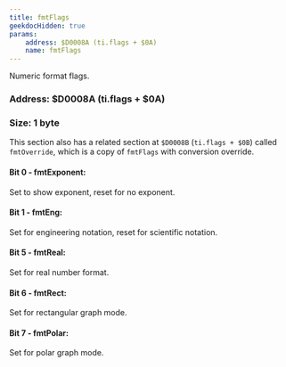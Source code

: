 ```yaml
---
title: fmtFlags
geekdocHidden: true
params:
    address: $D0008A (ti.flags + $0A)
    name: fmtFlags
---
```


Numeric format flags.

### Address: $D0008A (ti.flags + $0A)

### Size: 1 byte

This section also has a related section at `$D0008B` (`ti.flags + $0B`) called `fmtOverride`, which is a copy of `fmtFlags` with conversion override.

#### Bit 0 - fmtExponent:
Set to show exponent, reset for no exponent.

#### Bit 1 - fmtEng:
Set for engineering notation, reset for scientific notation.

#### Bit 5 - fmtReal:
Set for real number format.

#### Bit 6 - fmtRect:
Set for rectangular graph mode.

#### Bit 7 - fmtPolar:
Set for polar graph mode.
